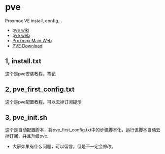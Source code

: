 # pve
Proxmox VE install, config...
- [pve wiki](https://pve.proxmox.com/wiki/Main_Page)
- [pve web](https://www.proxmox.com/en/proxmox-ve)
- [Proxmox Main Web](https://www.proxmox.com/en/)
- [PVE Download](https://pve.proxmox.com/wiki/Downloads)

## 1, install.txt
  这个是pve安装教程，笔记
## 2, pve_first_config.txt
  这个是pve配置教程，可以去掉订阅提示
## 3, pve_init.sh
  这个是自动配置脚本，将pve_first_config.txt中的步骤脚本化，运行该脚本自动去掉订阅，并且升级pve.
  
* 大家如果有什么问题，可以留言，但是不一定会修改。

